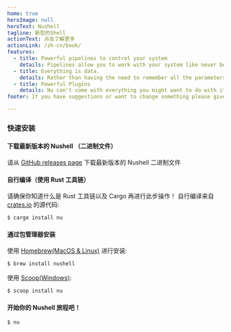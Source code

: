 ```yaml
---
home: true
heroImage: null
heroText: Nushell
tagline: 新型的Shell
actionText: 点击了解更多
actionLink: /zh-cn/book/
features:
  - title: Powerful pipelines to control your system
    details: Pipelines allow you to work with your system like never before. You are in control of the system, ready for your next command.
  - title: Everything is data.
    details: Rather than having the need to remember all the parameters to all the commands, we can just use the same, regardless of where it came from.
  - title: Powerful Plugins
    details: Nu can't come with everything you might want to do with it, so you can extend using its powerful plugin system.
footer: If you have suggestions or want to change something please give us feedback

---
```

### 快速安装

#### 下载最新版本的 Nushell （二进制文件）

请从 [GitHub releases page](https://github.com/nushell/nushell/releases) 下载最新版本的 Nushell 二进制文件

#### 自行编译（使用 Rust 工具链）

请确保你知道什么是 Rust 工具链以及 Cargo 再进行此步操作！
自行编译来自 [crates.io](https://crates.io) 的源代码:

```sh
$ cargo install nu
```

#### 通过包管理器安装

使用 [Homebrew(MacOS & Linux)](https://brew.sh/) 进行安装:

```sh
$ brew install nushell
```

使用 [Scoop(Windows)](https://scoop.sh):

```powershell
$ scoop install nu
```

#### 开始你的 Nushell 旅程吧！

```
$ nu
```
